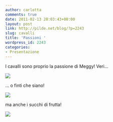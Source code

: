 ```yaml
---
author: carlotta
comments: true
date: 2011-02-13 20:03:43+00:00
layout: post
link: http://pilde.net/blog/?p=2243
slug: cavalli
title: 'Passioni '
wordpress_id: 2243
categories:
- Presentazione
---
```


[](http://None)I cavalli sono proprio la passione di Meggy! Veri...

![](http://pilde.net/blog/wp-content/uploads/2011/02/marghe_cavallo.jpg)

... o finti che siano!

![](http://pilde.net/blog/wp-content/uploads/2011/02/marghe_cavalluccio.jpg)

ma anche i succhi di frutta!

[![](http://pilde.net/blog/wp-content/uploads/2011/02/marghe_occhiali.jpg)](http://None)
